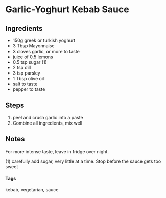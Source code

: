 # Garlic-Yoghurt Kebab Sauce 

## Ingredients 
 
* 150g greek or turkish yoghurt 
* 3 Tbsp Mayonnaise
* 3 cloves garlic, or more to taste
* juice of 0.5 lemons
* 0.5 tsp sugar (1)
* 2 tsp dill
* 3 tsp parsley 
* 1 Tbsp olive oil
* salt to taste
* pepper to taste

## Steps 

1. peel and crush garlic into a paste
2. Combine all ingredients, mix well
 
## Notes 

For more intense taste, leave in fridge over night.

(1) carefully add sugar, very little at a time. Stop before the sauce gets too sweet

#### Tags 
kebab, vegetarian, sauce
